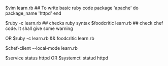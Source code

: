 $vim learn.rb  			## To write basic ruby code
package 'apache' do
	package_name 'httpd'
end

$ruby -c learn.rb 		## checks ruby syntax
$foodcritic learn.rb		## check chef code. It shall give some warning

OR 
$ruby -c learn.rb && foodcritic learn.rb

$chef-client --local-mode learn.rb 

$service status httpd
OR
$systemctl statud httpd

